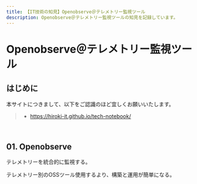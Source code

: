 ```yaml
---
title: 【IT技術の知見】Openobserve＠テレメトリー監視ツール
description: Openobserve＠テレメトリー監視ツールの知見を記録しています。
---
```


# Openobserve＠テレメトリー監視ツール

## はじめに

本サイトにつきまして、以下をご認識のほど宜しくお願いいたします。

> - https://hiroki-it.github.io/tech-notebook/

<br>

## 01. Openobserve

テレメトリーを統合的に監視する。

テレメトリー別のOSSツール使用するより、構築と運用が簡単になる。

<br>
